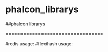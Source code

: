 phalcon_librarys
================

##phalcon librarys

=================================


#redis
usage:
#flexihash
usage: